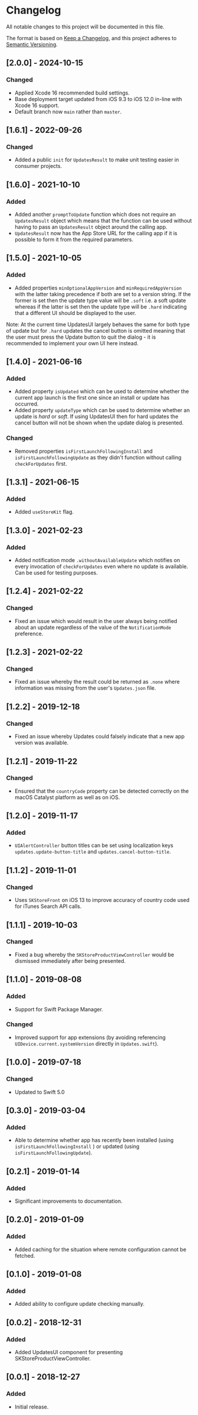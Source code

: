 # Changelog
All notable changes to this project will be documented in this file.

The format is based on [Keep a Changelog](https://keepachangelog.com/en/1.0.0/),
and this project adheres to [Semantic Versioning](https://semver.org/spec/v2.0.0.html).

## [2.0.0] - 2024-10-15
### Changed
- Applied Xcode 16 recommended build settings.
- Base deployment target updated from iOS 9.3 to iOS 12.0 in-line with Xcode 16 support.
- Default branch now `main` rather than `master`.

## [1.6.1] - 2022-09-26
### Changed
- Added a public `init` for `UpdatesResult` to make unit testing easier in consumer projects.

## [1.6.0] - 2021-10-10
### Added
- Added another `promptToUpdate` function which does not require an `UpdatesResult` object which means that the function can be used without having to pass an `UpdatesResult` object around the calling app.
- `UpdatesResult` now has the App Store URL for the calling app if it is possible to form it from the required parameters.

## [1.5.0] - 2021-10-05
### Added
- Added properties `minOptionalAppVersion` and `minRequiredAppVersion` with the latter taking precedence if both are set to a version string. If the former is set then the update type value will be `.soft` i.e. a soft update whereas if the latter is set then the update type will be `.hard` indicating that a different UI should be displayed to the user. 

Note: At the current time UpdatesUI largely behaves the same for both type of update but for `.hard` updates the cancel button is omitted meaning that the user must press the Update button to quit the dialog - it is recommended to implement your own UI here instead.

## [1.4.0] - 2021-06-16
### Added
- Added property `isUpdated` which can be used to determine whether the current app launch is the first one since an install or update has occurred.
- Added property `updateType` which can be used to determine whether an update is *hard* or *soft*. If using UpdatesUI then for hard updates the cancel button will not be shown when the update dialog is presented.
### Changed
- Removed properties `isFirstLaunchFollowingInstall` and `isFirstLaunchFollowingUpdate` as they didn't function without calling `checkForUpdates` first.

## [1.3.1] - 2021-06-15
### Added
- Added `useStoreKit` flag.

## [1.3.0] - 2021-02-23
### Added
- Added notification mode `.withoutAvailableUpdate` which notifies on every invocation of `checkForUpdates` even where no update is available. Can be used for testing purposes.

## [1.2.4] - 2021-02-22
### Changed
- Fixed an issue which would result in the user always being notified about an update regardless of the value of the `NotificationMode` preference.

## [1.2.3] - 2021-02-22
### Changed
- Fixed an issue whereby the result could be returned as `.none` where information was missing from the user's `Updates.json` file.

## [1.2.2] - 2019-12-18
### Changed
- Fixed an issue whereby Updates could falsely indicate that a new app version was available.

## [1.2.1] - 2019-11-22
### Changed
- Ensured that the `countryCode` property can be detected correctly on the macOS Catalyst platform as well as on iOS.

## [1.2.0] - 2019-11-17
### Added
- `UIAlertController` button titles can be set using localization keys `updates.update-button-title` and `updates.cancel-button-title`.

## [1.1.2] - 2019-11-01
### Changed
- Uses `SKStoreFront` on iOS 13 to improve accuracy of country code used for iTunes Search API calls.

## [1.1.1] - 2019-10-03
### Changed
- Fixed a bug whereby the `SKStoreProductViewController` would be dismissed immediately after being presented.

## [1.1.0] - 2019-08-08
### Added
- Support for Swift Package Manager.
### Changed
- Improved support for app extensions (by avoiding referencing `UIDevice.current.systemVersion` directly in `Updates.swift`).

## [1.0.0] - 2019-07-18
### Changed
- Updated to Swift 5.0

## [0.3.0] - 2019-03-04
### Added
- Able to determine whether app has recently been installed (using `isFirstLaunchFollowingInstall` ) or updated (using `isFirstLaunchFollowingUpdate`).

## [0.2.1] - 2019-01-14
### Added
- Significant improvements to documentation.

## [0.2.0] - 2019-01-09
### Added
- Added caching for the situation where remote configuration cannot be fetched.

## [0.1.0] - 2019-01-08
### Added
- Added ability to configure update checking manually.

## [0.0.2] - 2018-12-31
### Added
- Added UpdatesUI component for presenting SKStoreProductViewController.

## [0.0.1] - 2018-12-27
### Added
- Initial release.
